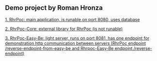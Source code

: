 ## Demo project by Roman Hronza


[1. RhrPoc: main application, is runable on port 8080, uses database
](https://github.com/rhronza/rhrpoc)




[2. RhrPoc-Core: external library for RhrPoc (is not runable)
](https://github.com/rhronza/rhrpoc-core)



[3. RhrPoc-Easy-Be: light server, runs on port 8081, has one endpoint for demonstration http communication between servers (RhrPoc endpoint /reverse-endpoint-from-easy-be and Rhrpoc-Easy-Be endpoint /reverse-endpoint) 
](https://github.com/rhronza/rhrpoc-easy-be)








